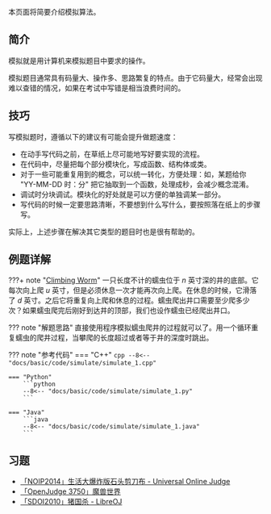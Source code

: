 本页面将简要介绍模拟算法。

## 简介

模拟就是用计算机来模拟题目中要求的操作。

模拟题目通常具有码量大、操作多、思路繁复的特点。由于它码量大，经常会出现难以查错的情况，如果在考试中写错是相当浪费时间的。

## 技巧

写模拟题时，遵循以下的建议有可能会提升做题速度：

-   在动手写代码之前，在草纸上尽可能地写好要实现的流程。
-   在代码中，尽量把每个部分模块化，写成函数、结构体或类。
-   对于一些可能重复用到的概念，可以统一转化，方便处理：如，某题给你 "YY-MM-DD 时：分" 把它抽取到一个函数，处理成秒，会减少概念混淆。
-   调试时分块调试。模块化的好处就是可以方便的单独调某一部分。
-   写代码的时候一定要思路清晰，不要想到什么写什么，要按照落在纸上的步骤写。

实际上，上述步骤在解决其它类型的题目时也是很有帮助的。

## 例题详解

???+ note "[Climbing Worm](https://open.kattis.com/problems/climbingworm)"
    一只长度不计的蠕虫位于 $n$ 英寸深的井的底部。它每次向上爬 $u$ 英寸，但是必须休息一次才能再次向上爬。在休息的时候，它滑落了 $d$ 英寸。之后它将重复向上爬和休息的过程。蠕虫爬出井口需要至少爬多少次？如果蠕虫爬完后刚好到达井的顶部，我们也设作蠕虫已经爬出井口。

??? note "解题思路"
    直接使用程序模拟蠕虫爬井的过程就可以了。用一个循环重复蠕虫的爬井过程，当攀爬的长度超过或者等于井的深度时跳出。

??? note "参考代码"
    === "C++"
        ```cpp
        --8<-- "docs/basic/code/simulate/simulate_1.cpp"
        ```
    
    === "Python"
        ```python
        --8<-- "docs/basic/code/simulate/simulate_1.py"
        ```

    === "Java"
        ```java
        --8<-- "docs/basic/code/simulate/simulate_1.java"
        ```

## 习题

-   [「NOIP2014」生活大爆炸版石头剪刀布 - Universal Online Judge](https://uoj.ac/problem/15)
-   [「OpenJudge 3750」魔兽世界](http://bailian.openjudge.cn/practice/3750/)
-   [「SDOI2010」猪国杀 - LibreOJ](https://loj.ac/problem/2885)
